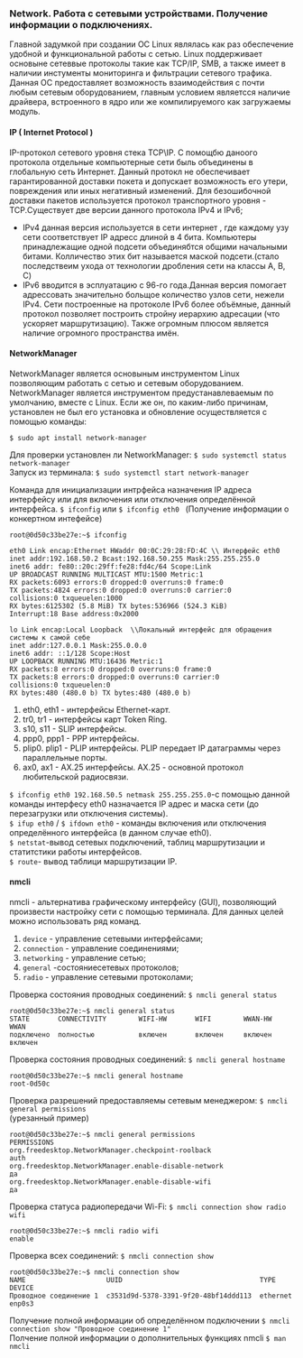 ### Network. Работа с сетевыми устройствами. Получение информации о подключениях.


Главной задумкой при создании ОС Linux являлась как раз обеспечение удобной и функциональной работы с сетью. Linux поддерживает основыне сетеввые протоколы такие как TCP/IP, SMB, а также имеет в наличии инстументы мониторинга и фильтрации сетевого трафика. Данная ОС предоставляет возможность взаимодействия с почти любым сетевым оборудованием, главным условием являетсся наличие драйвера, встроенного в ядро или же компилируемого как загружаемы модуль.


#### IP ( Internet Protocol ) ####
IP-протокол сетевого уровня стека TCP\IP. С помощбю даноого протокола отдельные компьютерные сети быль объединены в глобальную сеть Интернет. Данный протокл не обеспечивает гарантированной доставки покета и допускает возможность его утери, повреждения или иных негативный изменений. Для безошибочной доставки пакетов используется протокол транспортного уровня - TCP.Существует две версии данного протокола IPv4 и IPv6;
- IPv4 данная версия используется в сети интернет , где каждому узу сети соответствует IP адресс длиной в 4 бита. Компьютеры принадлежащие одной подсети объединябтся общими начальными битами. Колличество этих бит называется маской подсети.(стало последствеим ухода от технологии дробления сети на классы A, B, C)
- IPv6 вводится в эсплуатацию с 96-го года.Данная версия помогает адрессовать значительно больщое количество узлов сети, нежели IPv4. Сети построенные на протоколе IPv6 более объёмные, данный протокол позволяет построить стройну иерархию адресации (что ускоряет маршрутизацию). Также огромным плюсом является наличие огромного пространства имён.

#### NetworkManager ####
 NetworkManager является основыным инструментом Linux позволяющим работать с сетью и сетевым оборудованием. </br>NetworkManager является инструментом предустанавлеваемым по умолчанию, вместе с Linux. Если же он, по каким-либо причинам, установлен не был его установка и обновление осуществляется с помощью команды:

`$ sudo apt install network-manager `

Для проверки установлен ли NetworkManager:
`$ sudo systemctl status network-manager`</br>
Запуск из терминала:
`$ sudo systemctl start network-manager`

Команда для инициализации интрфейса назначения IP адреса интерфейсу или для включения или отключения определённой интерфейса.
`$ ifconfig` или `$ ifconfig eth0 ` (Получение информации о конкертном интефейсе)
```
root@0d50c33be27e:~$ ifconfig

eth0 Link encap:Ethernet HWaddr 00:0C:29:28:FD:4C \\ Интерфейс eth0
inet addr:192.168.50.2 Bcast:192.168.50.255 Mask:255.255.255.0
inet6 addr: fe80::20c:29ff:fe28:fd4c/64 Scope:Link
UP BROADCAST RUNNING MULTICAST MTU:1500 Metric:1
RX packets:6093 errors:0 dropped:0 overruns:0 frame:0
TX packets:4824 errors:0 dropped:0 overruns:0 carrier:0
collisions:0 txqueuelen:1000
RX bytes:6125302 (5.8 MiB) TX bytes:536966 (524.3 KiB)
Interrupt:18 Base address:0x2000

lo Link encap:Local Loopback  \\Локальный интерфейс для обращения системы к самой себе
inet addr:127.0.0.1 Mask:255.0.0.0
inet6 addr: ::1/128 Scope:Host
UP LOOPBACK RUNNING MTU:16436 Metric:1
RX packets:8 errors:0 dropped:0 overruns:0 frame:0
TX packets:8 errors:0 dropped:0 overruns:0 carrier:0
collisions:0 txqueuelen:0
RX bytes:480 (480.0 b) TX bytes:480 (480.0 b)
```
1.  eth0, eth1 - интерфейсы Ethernet-карт.
2.  tr0, tr1 - интерфейсы карт Token Ring.
3.  s10, s11 - SLIP интерфейсы.
4.  ppp0, ppp1 - PPP интерфейсы.
5.  plip0. plip1 - PLIP интерфейсы. PLIP передает IP датаграммы через параллельные порты.
6.  ax0, ax1 - AX.25 интерфейсы. AX.25 - основной протокол любительской радиосвязи.

`$ ifconfig eth0 192.168.50.5 netmask 255.255.255.0`-с помощью данной команды интерфесу eth0 назначается IP адрес и маска сети (до перезагрузки или отключения системы).</br>
`$ ifup eth0` / `$ ifdown eth0` - команды включения или отключения определённого интерфейса (в данном случае eth0). </br>
`$ netstat`-вывод сетевых подключений, таблиц маршрутизации и статитстики работы интерфейсов.</br>
`$ route`- вывод таблици маршрутизации IP.






#### nmcli ####
nmcli - альтернатива графическому интерфейсу (GUI), позволяющий произвести настройку сети с помощью терминала. Для данных целей можно использовать ряд команд.

1. `device` - управление сетевыми интерфейсами;
2. `connection` - управление соединениями;
3. `networking` - управление сетью;
4. `general` -состояниесетевых протоколов;
5. `radio` - управление сетевыми протоколами;



Проверка состояния проводных соединений: `$ nmcli general status`</br>
```
root@0d50c33be27e:~$ nmcli general status
STATE       CONNECTIVITY        WIFI-HW       WIFI        WWAN-HW      WWAN
подключено  полностью           включен       включен     включен     включен
```
Проверка состояния проводных соединений: `$ nmcli general hostname`</br>
```
root@0d50c33be27e:~$ nmcli general hostname
root-0d50c
```
Проверка разрешений предоставляемы сетевым менеджером: `$ nmcli general permissions` </br>(урезанный пример)
```
root@0d50c33be27e:~$ nmcli general permissions
PERMISSIONS
org.freedesktop.NetworkManager.checkpoint-roolback                    auth
org.freedesktop.NetworkManager.enable-disable-network                  да
org.freedesktop.NetworkManager.enable-disable-wifi                     да
```
Проверка статуса радиопередачи Wi-Fi: `$ nmcli connection show radio wifi`
```
root@0d50c33be27e:~$ nmcli radio wifi
enable
```
Проверка всех соединений: `$ nmcli connection show`
```
root@0d50c33be27e:~$ nmcli connection show
NAME                    UUID                                  TYPE      DEVICE
Проводное соединение 1  c3531d9d-5378-3391-9f20-48bf14ddd113  ethernet  enp0s3
```
Получение полной информации об определённом подключении `$ nmcli connection show "Проводное соединение 1"`</br>
Полчение полной информации о дополнительных функциях nmcli `$ man nmcli`
